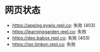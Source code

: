 # 网页状态
- https://apping.eywjx.repl.co: 失败 (403)
- https://learninggarden.repl.co: 失败
- https://deo.babox.repl.co: 失败 (403)
- https://jsn.limkon.repl.co: 失败
